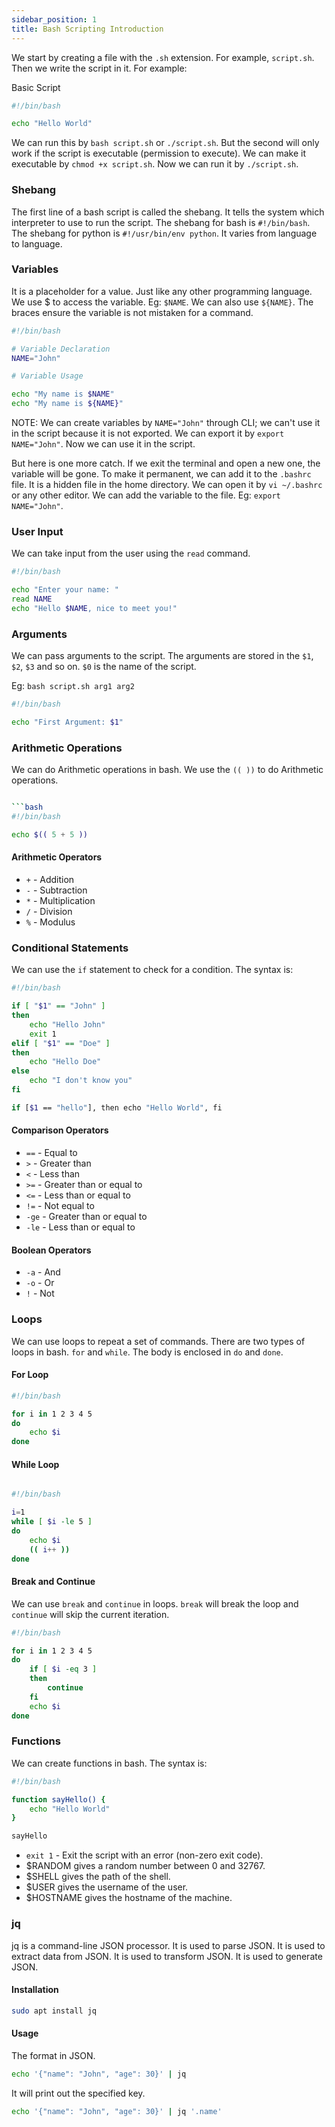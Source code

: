 ```yaml
---
sidebar_position: 1
title: Bash Scripting Introduction
---
```


We start by creating a file with the `.sh` extension. For example, `script.sh`. Then we write the script in it. For example:

Basic Script

```bash
#!/bin/bash

echo "Hello World"
```    

We can run this by `bash script.sh` or `./script.sh`. But the second will only work if the script is executable (permission to execute). We can make it executable by `chmod +x script.sh`. Now we can run it by `./script.sh`.

### Shebang

The first line of a bash script is called the shebang. It tells the system which interpreter to use to run the script. The shebang for bash is `#!/bin/bash`. The shebang for python is `#!/usr/bin/env python`. It varies from language to language.

### Variables

It is a placeholder for a value. Just like any other programming language. We use $ to access the variable. Eg: `$NAME`. We can also use `${NAME}`. The braces ensure the variable is not mistaken for a command.

```bash
#!/bin/bash

# Variable Declaration
NAME="John"

# Variable Usage

echo "My name is $NAME"
echo "My name is ${NAME}"
```

NOTE: We can create variables by `NAME="John"` through CLI; we can't use it in the script because it is not exported. We can export it by `export NAME="John"`. Now we can use it in the script.

But here is one more catch. If we exit the terminal and open a new one, the variable will be gone. To make it permanent, we can add it to the `.bashrc` file. It is a hidden file in the home directory. We can open it by `vi ~/.bashrc` or any other editor. We can add the variable to the file. Eg: `export NAME="John"`.

### User Input

We can take input from the user using the `read` command.

```bash
#!/bin/bash

echo "Enter your name: "
read NAME
echo "Hello $NAME, nice to meet you!"
```

### Arguments

We can pass arguments to the script. The arguments are stored in the `$1`, `$2`, `$3` and so on. `$0` is the name of the script.

Eg: `bash script.sh arg1 arg2`

```bash
#!/bin/bash

echo "First Argument: $1"
```

### Arithmetic Operations

We can do Arithmetic operations in bash. We use the `(( ))` to do Arithmetic operations.

```bash

```bash
#!/bin/bash

echo $(( 5 + 5 ))
```

#### Arithmetic Operators

- `+` - Addition
- `-` - Subtraction
- `*` - Multiplication
- `/` - Division
- `%` - Modulus

### Conditional Statements

We can use the `if` statement to check for a condition. The syntax is:

```bash
#!/bin/bash

if [ "$1" == "John" ]
then
    echo "Hello John"
    exit 1
elif [ "$1" == "Doe" ]
then
    echo "Hello Doe"
else
    echo "I don't know you"
fi
```

```bash
if [$1 == "hello"], then echo "Hello World", fi
```

#### Comparison Operators

- `==` - Equal to
- `>` - Greater than
- `<` - Less than
- `>=` - Greater than or equal to
- `<=` - Less than or equal to
- `!=` - Not equal to
- `-ge` - Greater than or equal to
- `-le` - Less than or equal to

#### Boolean Operators

- `-a` - And
- `-o` - Or
- `!` - Not

### Loops

We can use loops to repeat a set of commands. There are two types of loops in bash. `for` and `while`. The body is enclosed in `do` and `done`.

#### For Loop

```bash
#!/bin/bash

for i in 1 2 3 4 5
do
    echo $i
done
```

#### While Loop

```bash

#!/bin/bash

i=1
while [ $i -le 5 ]
do
    echo $i
    (( i++ ))
done
```

#### Break and Continue

We can use `break` and `continue` in loops. `break` will break the loop and `continue` will skip the current iteration.

```bash
#!/bin/bash

for i in 1 2 3 4 5
do
    if [ $i -eq 3 ]
    then
        continue
    fi
    echo $i
done
```

### Functions  

We can create functions in bash. The syntax is:

```bash
#!/bin/bash

function sayHello() {
    echo "Hello World"
}

sayHello
```


- `exit 1` - Exit the script with an error (non-zero exit code).
- $RANDOM gives a random number between 0 and 32767.
- $SHELL gives the path of the shell.
- $USER gives the username of the user.
- $HOSTNAME gives the hostname of the machine.


### jq

jq is a command-line JSON processor. It is used to parse JSON. It is used to extract data from JSON. It is used to transform JSON. It is used to generate JSON.

#### Installation

```bash
sudo apt install jq
```

#### Usage

The format in JSON.

```bash
echo '{"name": "John", "age": 30}' | jq
```

It will print out the specified key.

```bash
echo '{"name": "John", "age": 30}' | jq '.name'
```